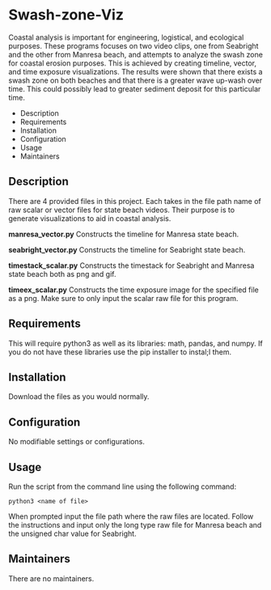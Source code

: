 # Swash-zone-Viz
Coastal analysis is important for engineering, logistical, and ecological purposes. These programs focuses on two video clips, one from Seabright and the other from Manresa beach, and attempts to analyze the swash zone for coastal erosion purposes. This is achieved by creating timeline, vector, and time exposure visualizations. The results were shown that there exists a swash zone on both beaches and that there is a greater wave up-wash over time. This could possibly lead to greater sediment deposit for this particular time.

* Description
* Requirements
* Installation
* Configuration
* Usage
* Maintainers

## Description

There are 4 provided files in this project. Each takes in the file path name of raw scalar or vector files for state beach videos. Their purpose is to generate visualizations to aid in coastal analysis.

**manresa_vector.py**
Constructs the timeline for Manresa state beach.

**seabright_vector.py**
Constructs the timeline for Seabright state beach.

**timestack_scalar.py**
Constructs the timestack for Seabright and Manresa state beach both as png and gif.

**timeex_scalar.py**
Constructs the time exposure image for the specified file as a png. Make sure to only input the scalar raw file for this program.


## Requirements

This will require python3 as well as its libraries: math, pandas, and numpy. If you do not have these libraries use the pip installer to instal;l them. 

## Installation

Download the files as you would normally. 

## Configuration

No modifiable settings or configurations.

## Usage

Run the script from the command line using the following command:

```
python3 <name of file>
```

When prompted input the file path where the raw files are located. Follow the instructions and input only the long type raw file for Manresa beach and the unsigned char value for Seabright.

## Maintainers

There are no maintainers.

